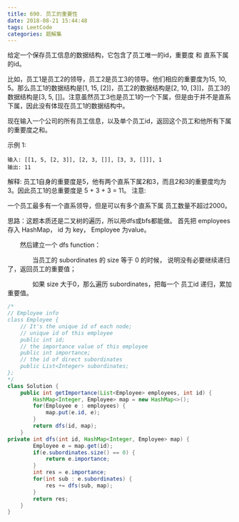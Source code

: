 ```yaml
---
title: 690. 员工的重要性
date: 2018-08-21 15:44:48
tags: LeetCode
categories: 题解集
---
```

给定一个保存员工信息的数据结构，它包含了员工唯一的id，重要度 和 直系下属的id。

比如，员工1是员工2的领导，员工2是员工3的领导。他们相应的重要度为15, 10, 5。那么员工1的数据结构是[1, 15, [2]]，员工2的数据结构是[2, 10, [3]]，员工3的数据结构是[3, 5, []]。注意虽然员工3也是员工1的一个下属，但是由于并不是直系下属，因此没有体现在员工1的数据结构中。

现在输入一个公司的所有员工信息，以及单个员工id，返回这个员工和他所有下属的重要度之和。

示例 1:
```
输入: [[1, 5, [2, 3]], [2, 3, []], [3, 3, []]], 1
输出: 11
```
解释:
员工1自身的重要度是5，他有两个直系下属2和3，而且2和3的重要度均为3。因此员工1的总重要度是 5 + 3 + 3 = 11。
注意:

一个员工最多有一个直系领导，但是可以有多个直系下属
员工数量不超过2000。

思路：这题本质还是二叉树的遍历，所以用dfs或bfs都能做。
首先把 employees 存入 HashMap， id 为 key， Employee 为value。

　　然后建立一个 dfs function：

　　　　当员工的 subordinates 的 size  等于 0 的时候， 说明没有必要继续递归了，返回员工的重要值；

　　　　如果 size 大于0，那么遍历 subordinates，把每一个 员工id 递归，累加重要值。
```java
/*
// Employee info
class Employee {
    // It's the unique id of each node;
    // unique id of this employee
    public int id;
    // the importance value of this employee
    public int importance;
    // the id of direct subordinates
    public List<Integer> subordinates;
};
*/
class Solution {
    public int getImportance(List<Employee> employees, int id) {
        HashMap<Integer, Employee> map = new HashMap<>();
        for(Employee e : employees) {
            map.put(e.id, e);
        }
        return dfs(id, map);
    }
private int dfs(int id, HashMap<Integer, Employee> map) {
        Employee e = map.get(id);
        if(e.subordinates.size() == 0) {
            return e.importance;
        }
        int res = e.importance;
        for(int sub : e.subordinates) {
            res += dfs(sub, map);
        }
        return res;
    }
}
```
